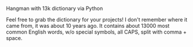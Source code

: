 Hangman with 13k dictionary via Python

Feel free to grab the dictionary for your projects! 
I don't remember where it came from, it was about 10 years ago.
It contains about 13000 most common English words, w/o special symbols, all CAPS, split with comma + space.
